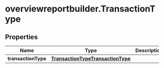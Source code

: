# overviewreportbuilder.TransactionType

## Properties

Name | Type | Description | Notes
------------ | ------------- | ------------- | -------------
**transactionType** | [**TransactionTypeTransactionType**](TransactionTypeTransactionType.md) |  | [optional] 


